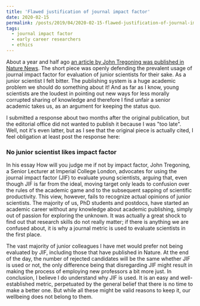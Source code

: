 ```yaml
---
title: 'Flawed justification of journal impact factor'
date: 2020-02-15
permalink: /posts/2019/04/2020-02-15-flawed-justification-of-journal-impact-factor/
tags:
  - journal impact factor
  - early career researchers
  - ethics
---
```


About a year and half ago [an article by John Tregoning was published in Nature News](https://www.nature.com/articles/d41586-018-05467-5). The short piece was openly defending the prevalent usage of journal impact factor for evaluation of junior scientists for their sake. As a junior scientist I felt bitter. The publishing system is a huge academic problem we should do something about it! And as far as I know, young scientists are the loudest in pointing out new ways for less morally corrupted sharing of knowledge and therefore I find unfair a senior academic takes us, as an argument for keeping the status quo.

I submitted a response about two months after the original publication, but the editorial office did not wanted to publish it because I was "too late". Well, not it's even latter, but as I see that the original piece is actually cited, I feel obligation at least post the response here:

### No junior scientist likes impact factor

In his essay How will you judge me if not by impact factor, John Tregoning, a Senior Lecturer at Imperial College London, advocates for using the journal impact factor (JIF) to evaluate young scientists, arguing that, even though JIF is far from the ideal, moving target only leads to confusion over the rules of the academic game and to the subsequent sapping of scientific productivity. This view, however, fails to recognize actual opinions of junior scientists. The majority of us, PhD students and postdocs, have started an academic career without any knowledge about academic publishing, simply out of passion for exploring the unknown. It was actually a great shock to find out that research skills do not really matter; if there is anything we are confused about, it is why a journal metric is used to evaluate scientists in the first place.  

The vast majority of junior colleagues I have met would prefer not being evaluated by JIF, including those that have published in Nature. At the end of the day, the number of rejected candidates will be the same whether JIF is used or not, the only difference being that disregarding JIF might result in making the process of employing new professors a bit more just. In conclusion, I believe I do understand why JIF is used. It is an easy and well-established metric, perpetuated by the general belief that there is no time to make a better one. But while all these might be valid reasons to keep it, our wellbeing does not belong to them.

